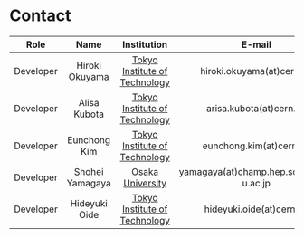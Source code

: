 # Contact

|Role     |Name           |Institution                                                                        |E-mail                                 |
|:-------:|:-------------:|:---------------------------------------------------------------------------------:|:-------------------------------------:|
|Developer|Hiroki Okuyama |[Tokyo Institute of Technology](http://www-hep.phys.titech.ac.jp/jlab/index_e.html)|hiroki.okuyama(at)cern.ch              |
|Developer|Alisa Kubota   |[Tokyo Institute of Technology](http://www-hep.phys.titech.ac.jp/jlab/index_e.html)|arisa.kubota(at)cern.ch                |
|Developer|Eunchong Kim   |[Tokyo Institute of Technology](http://www-hep.phys.titech.ac.jp/jlab/index_e.html)|eunchong.kim(at)cern.ch                |
|Developer|Shohei Yamagaya|[Osaka University](http://osksn2.hep.sci.osaka-u.ac.jp/member.html)                |yamagaya(at)champ.hep.sci.osaka-u.ac.jp|
|Developer|Hideyuki Oide  |[Tokyo Institute of Technology](http://www-hep.phys.titech.ac.jp/jlab/index_e.html)|hideyuki.oide(at)cern.ch               |


